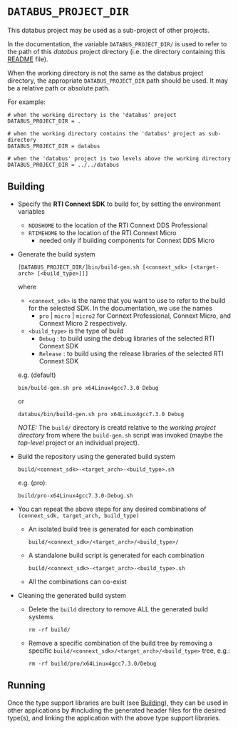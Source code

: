 
# `DATABUS_PROJECT_DIR`

This databus project may be used as a sub-project of other projects.

In the documentation, the variable `DATABUS_PROJECT_DIR/` is used to refer
to the path of this *databus* project directory (i.e. the directory
containing this [README](./README.md) file).

When the working directory is not the same as the databus project directory,
the appropriate `DATABUS_PROJECT_DIR` path should be used. It may  be a
relative path or absolute path.

For example:

    # when the working directory is the 'databus' project
    DATABUS_PROJECT_DIR = .

    # when the working directory contains the 'databus' project as sub-directory
    DATABUS_PROJECT_DIR = databus

    # when the 'databus' project is two levels above the working directory
    DATABUS_PROJECT_DIR = ../../databus


## Building

- Specify the **RTI Connext SDK** to build for, by setting the environment
  variables

  - `NDDSHOME` to the location of the RTI Connext DDS Professional
  - `RTIMEHOME` to the location of the RTI Connext Micro
     - needed only if building components for Connext DDS Micro

- Generate the build system

      [DATABUS_PROJECT_DIR/]bin/build-gen.sh [<connext_sdk> [<target-arch> [<build_type>]]]

  where 
  - `<connext_sdk>` is the name that you want to use to refer to the build 
     for the selected SDK.  In the documentation, we use the names
      - `pro` | `micro` | `micro2`
     for Connext Professional, Connext Micro, and Connext Micro 2 respectively.
  - `<build_type>` is the type of build
    - `Debug` : to build using the debug libraries of the selected RTI Connext SDK
    - `Release` : to build using the release libraries of the selected RTI Connext SDK 

  e.g. (default)

      bin/build-gen.sh pro x64Linux4gcc7.3.0 Debug
  or

      databus/bin/build-gen.sh pro x64Linux4gcc7.3.0 Debug

   *NOTE:* The `build/` directory is creatd relative to the 
    *working project directory* from where the `build-gen.sh` script was 
    invoked (maybe the *top-level* project or an individual project).

- Build the repository using the generated build system

      build/<connext_sdk>-<target_arch>-<build_type>.sh
        
  e.g. (pro):

      build/pro-x64Linux4gcc7.3.0-Debug.sh

- You can repeat the above steps for any desired combinations of 
  `(connext_sdk, target_arch, build_type)`

   - An isolated build tree is generated for each combination
         
         build/<connext_sdk>/<target_arch>/<build_type>/
   
   - A standalone build script is generated for each combination
         
         build/<connext_sdk>-<target_arch>-<build_type>.sh

   - All the combinations can co-exist 

- Cleaning the generated build system

   - Delete the `build` directory to remove ALL the generated build systems
      
         rm -rf build/

   - Remove a specific combination of the build tree by removing a specific 
     `build/<connext_sdk>/<target_arch>/<build_type>` tree, e.g.:

         rm -rf build/pro/x64Linux4gcc7.3.0/Debug


## Running

Once the type support libraries are built (see [Building](#building)), they can be used
in other applications by #including the generated header files for the desired type(s),
and linking the application with the above type support libraries.

